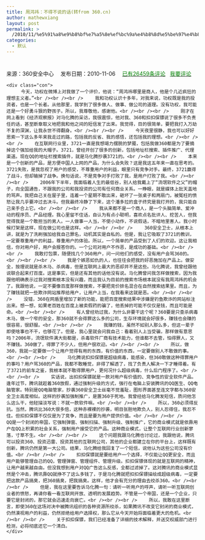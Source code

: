 ```yaml
---
title: 周鸿祎：不得不说的话(转from 360.cn)
author: mathewxiang
layout: post
permalink: >
  /2010/11/%e5%91%a8%e9%b8%bf%e7%a5%8e%ef%bc%9a%e4%b8%8d%e5%be%97%e4%b8%8d%e8%af%b4%e7%9a%84%e8%af%9d%e8%bd%acfrom-360-cn/
categories:
  - 默认
---
```

# 

<div class="info">
  来源：360安全中心　 发布日期：2010-11-06　 <a href="http://hi.baidu.com/fc/editor/fckeditor.html?InstanceName=spBlogText&#038;v=3.3&#038;Toolbar=Default&#038;v=3.1.html#allhuifu"><font color="#008000">已有26459条评论</font></a>   <a href="http://hi.baidu.com/fc/editor/fckeditor.html?InstanceName=spBlogText&#038;v=3.3&#038;Toolbar=Default&#038;v=3.1.html#postform"><font color="#008000">我要评论</font></a>
</div>

<center>
  </p> <p class="borderline2">
    <p>
      </center>
    </p>
    
    <div class="con">
      　　今天，功权在微博上对我做了一个评价，他说：“周鸿祎哪里是商人，他是个几近疯狂的理想主义者。”<br /><br /><br /> 　　我和功权认识十多年，对我来说，功权既是我的投资者，也是一个长者。从他那里，我学到了很多做人、做事、做公司的道理。没有功权，我可能还是一个好勇斗狠的野孩子。所以，我尊敬他，感谢他。<br /><br /><br /> 　　刚才在网上看到《经济观察报》对马化腾的采访，我很震惊，他对我、360和扣扣保镖说了很多不负责任的话，甚至断章取义地把我和他之间的短信发了出来。我觉得，目的很简单，要把我打入万劫不复的深渊，让我永世不得翻身。<br /><br /><br /> 　　今天夜里很静，我也可以好好思索一下这么多年来我走过的路，包括我的反省、我的感悟，还包括我的理想。<br /><br /><br /> 　　在互联网行业里，3721一直是我想竭力摆脱的梦魇，包括我做360都是为了要摘掉这个强加给我的大帽子。3721，曾经开创了很多的创新，包括地址栏搜索、插件推广、代理渠道。现在QQ的地址栏搜索插件，就是马化腾抄袭3721的。<br /><br /><br /> 　　本来是一个创新的产品，是方便中国人上网的产品，为什么会失败？这是我这五年来一直在思考的。3721失败，是我忽视了用户的感受，不尊重用户的利益，眼里只有竞争对手。最终，3721赢得了战斗，但却输掉了战争。换句话说，不是竞争对手打败了我，是用户打败了我。<br /><br /><br /> 　　2006年下半年，我面临着人生的最低谷，别人给我戴上了“流氓软件之父”的帽子，向全国通告，不跟我的公司和我投资的公司有任何商业关系。一睁眼，就是媒体上批天盖地的骂声。我把自己关在屋子里，连着一个星期不敢出来，砸坏了一张桌子和两扇门，被冤枉的愤怒让我几乎要冲过去决斗。但我最终冷静了下来，这个潘多拉的盒子终究是我打开的，我只能自己亲手合上它。<br /><br /><br /> 　　我从来都不是一个商人，是一个头脑简单、爱冲动的程序员、产品经理。我心里留不住话，自认为有点小聪明，喜欢点名批评人、挖苦人，但我觉得我是一个敢担当的男人。一人做事一人当，不使小动作，不说假话，不暗地里害人。我小时候打架是这样，现在做公司也是这样。<br /><br /><br /> 　　360安全卫士，从根本上讲，就是为了洗刷强加给我自己罪名，动机其实是自私的。但是，我让它吸取了3721的教训，一定要尊重用户的利益，尊重用户的体验。所以，一个简单的产品受到了人们的欢迎。这让我相信，你对用户好，用户会报答你的。一个公司对用户不作恶，是成功的基础。<br /><br /><br /> 　　我敢打包票，随便找几个360用户，问一问他们的感受，没有用户会骂360的。<br /><br /><br /> 　　我是个嫉恶如仇的人，也往往会把我的好恶施加在产品上。做安全，按理说就是杀木马、杀病毒，但是互联网上最大的恶却并不是这些。马化腾说，我曾经跟他说联合起来打百度。这是事实，但是还有其他的话他没有说。马化腾曾问我怎样做搜索，因为我跟他明确表示过我对搜索根本没有兴趣，而且我认为目前的搜索市场根本就没有我周鸿祎的机会了。我跟他说，一定不要像百度那样做搜索，不要把竞价排名混合在自然搜索结果里。而且，为了赚钱就把一些欺诈网站推荐给用户，让用户上当，在我看来这就是恶。<br /><br /><br /> 　　没错，360在网盾里增加了新的功能，能把百度搜索结果中涉嫌是钓鱼欺诈的网站标注出来。想一想，如果老百姓在百度上被卖假药的骗了，他丢掉的可能不仅仅是钱，而且可能是命。<br /><br /><br /> 　　有人曾经劝过我，为什么非要干这个呢？360要是只查杀病毒木马，做一个窄的安全，那360就不会得罪这么多的公司，生存环境就会好很多，赚钱也会赚的很容易，很舒服。<br /><br /><br /> 　　我赚的钱，虽然不如别人那么多，但这一辈子即使啥事也不干，也够花了。但是，我心里就会问我自己：看着别人上当受骗，那样做有意思吗？2006年，流氓软件满大街都是，杀毒软件厂商有技术能力，但谁都不去管，怕得罪人，又不赚钱。360做了，得罪了不少人，但用户很欢迎。<br /><br /><br /> 　　所以，做360，我就一定要做一个让用户觉得有用的东西，有价值的东西，一定要做别人不敢做的事。<br /><br /><br /> 　　马化腾说扣扣保镖是超级病毒，能感染，但360敢做这种得罪用户的事吗？用户骂360的产品，我都不敢睡觉，非得了解透了，找了负责人解决一下才睡得着。有了3721的前车之鉴，我根本就不敢得罪用户，更何况什么超级病毒，什么后门程序了。<br /><br /><br /> 　　实话说，出扣扣保镖就是一款对用户有价值的、竞争性的安全软件产品。逢年过节，腾讯就趁着360放假，通过强制升级的方式，强行在电脑上安装腾讯的QQ医生、QQ电脑管家。特别是QQ电脑管家，抄袭360安全卫士丝毫不觉羞耻，图形界面甚至连文字都与360安全卫士高度相似。这样的抄袭加强制推广，是置360于死地。我曾经给马化腾发短信，质问他怎么这么干，他轻描淡写说：不就一款软件嘛。<br /><br /><br /> 　　所以，360必须得反抗。当然，腾讯比360大很多倍，这种赤裸裸的抄袭，明目张胆地欺负人，别人忍得住，我忍不住。但扣扣保镖不仅仅是为了竞争，而且是要为用户提供价值。<br /><br /><br /> 　　QQ是一个封闭的帝国，它强制弹窗、强制扫描、强制升级、强制推广，它的商业模式就是依靠用户在QQ上积累的社会关系，强制用户接受它的产品。这种商业模式，让整个互联网行业创新寥落，寸草不生。<br /><br /><br /> 　　这个问题我跟马化腾也讨论过，我跟他说，腾讯可以投资360、投资迅雷、投资其他的互联网公司，其他的企业都建立在你的平台上，这样既有创新，腾讯仍然是第一大公司。结果，马化腾给我回复了一个短信，说他认为这些公司没有价值。<br /><br /><br /> 　　扣扣保镖就是要给用户一个选择，不仅能让QQ更安全，而且用户能够管理自己的QQ，管理弹窗、管理组件、管理升级。扣扣保镖体现的就是互联网的精神，让用户越来越自由。但没我想到用户对QQ广告这么反感，全都过滤掉了。这对腾讯的商业模式显然是个冲击，腾讯靠QQ就挣不了这么多钱了，于是马化腾就把扣扣保镖描绘成超级病毒，一定要把这款产品搞臭，把360搞臭，把我搞臭。这样，他才会有充分的理由去绞杀360。<br /><br /><br /> 　　但是，我在这里要告诉马化腾一句：请听一听用户的呼声，请听一听互联网创业者的愤怒，再请你看一看互联网开放、透明的发展趋势。不管是一个帝国，还是一个企业，只要它是封闭的，那它就会迅速走向衰亡。<br /><br /><br /> 　　所以，我敢在这里断言，即使360在这场对决中被腾讯组织的各种资源所绞杀，如果腾讯不改变它封闭的商业模式，仍然漠视用户的利益，仍然拒绝给用户选择权，那么它从今天开始将面临着更大的危机。<br /><br /><br /> 　　关于扣扣保镖，我们已经准备了详细的技术解释，并送交权威部门进行检测，必将彻底还它一个清白。
    </div>